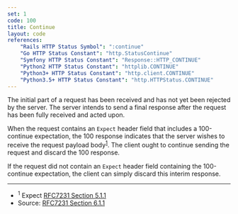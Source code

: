 ```yaml
---
set: 1
code: 100
title: Continue
layout: code
references:
    "Rails HTTP Status Symbol": ":continue"
    "Go HTTP Status Constant": "http.StatusContinue"
    "Symfony HTTP Status Constant": "Response::HTTP_CONTINUE"
    "Python2 HTTP Status Constant": "httplib.CONTINUE"
    "Python3+ HTTP Status Constant": "http.client.CONTINUE"
    "Python3.5+ HTTP Status Constant": "http.HTTPStatus.CONTINUE"
---
```


The initial part of a request has been received and has not yet been
rejected by the server. The server intends to send a final response
after the request has been fully received and acted upon.

When the request contains an `Expect` header field that includes a
100-continue expectation, the 100 response indicates that the server
wishes to receive the request payload body<sup>[1](#ref-1)</sup>. The
client ought to continue sending the request and discard the 100
response.

If the request did not contain an `Expect` header field containing the
100-continue expectation, the client can simply discard this interim
response.

---

* <span id="ref-1"><sup>1</sup> Expect [RFC7231 Section 5.1.1][2]</span>
* Source: [RFC7231 Section 6.1.1][1]

[1]: <{{site.rfcUrl}}/rfc7231#section-6.2.1>
[2]: <{{site.rfcUrl}}/rfc7231#section-5.1.1>
